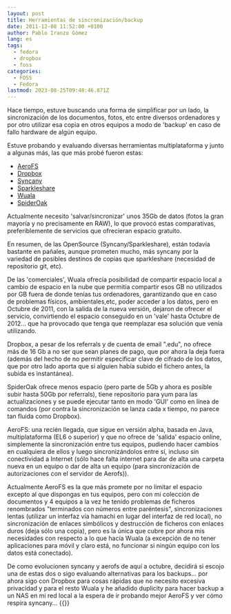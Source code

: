 ```yaml
---
layout: post
title: Herramientas de sincronización/backup
date: 2011-12-08 11:52:00 +0100
author: Pablo Iranzo Gómez
lang: es
tags:
  - fedora
  - dropbox
  - foss
categories:
  - FOSS
  - Fedora
lastmod: 2023-08-25T09:48:46.871Z
---
```


Hace tiempo, estuve buscando una forma de simplificar por un lado, la sincronización de los documentos, fotos, etc entre diversos ordenadores y por otro utilizar esa copia en otros equipos a modo de 'backup' en caso de fallo hardware de algún equipo.

Estuve probando y evaluando diversas herramientas multiplataforma y junto a algunas más, las que más probé fueron estas:

- [AeroFS](http://www.aerofs.com/)
- [Dropbox](http://db.tt/NV5zDvs)
- [Syncany](http://www.syncany.org/)
- [Sparkleshare](http://sparkleshare.org/)
- [Wuala](http://www.wuala.com/)
- [SpiderOak](https://spideroak.com/download/referral/dfba22f9764b55ab68427da014e9f0e5)

Actualmente necesito 'salvar/sincronizar' unos 35Gb de datos (fotos la gran mayoría y no precisamente en RAW), lo que provocó estas comparativas, preferiblemente de servicios que ofrecieran espacio gratuito.

En resumen, de las OpenSource (Syncany/Sparkleshare), están todavía bastante en pañales, aunque prometen mucho, más syncany por la variedad de posibles destinos de copias que sparkleshare (necesidad de repositorio git, etc).

De las 'comerciales', Wuala ofrecía posibilidad de compartir espacio local a cambio de espacio en la nube que permitía compartir esos GB no utilizados por GB fuera de donde tenías tus ordenadores, garantizando que en caso de problemas físicos, ambientales,etc, poder acceder a los datos, pero en Octubre de 2011, con la salida de la nueva versión, dejaron de ofrecer el servicio, convirtiendo el espacio conseguido en un 'vale' hasta Octubre de 2012... que ha provocado que tenga que reemplazar esa solución que venía utilizando.

Dropbox, a pesar de los referrals y de cuenta de email ".edu", no ofrece más de 16 Gb a no ser que sean planes de pago, que por ahora la deja fuera (además del hecho de no permitir especificar clave de cifrado de los datos, que por otro lado aporta que si alguien había subido el fichero antes, la subida es instantánea).

SpiderOak ofrece menos espacio (pero parte de 5Gb y ahora es posible subir hasta 50Gb por referrals), tiene repositorio para yum para las actualizaciones y se puede ejecutar tanto en modo 'GUI' como en línea de comandos (por contra la sincronización se lanza cada x tiempo, no parece tan fluida como Dropbox).

AeroFS: una recién llegada, que sigue en versión alpha, basada en Java, multiplataforma (EL6 o superior) y que no ofrece de 'salida' espacio online, simplemente la sincronización entre tus equipos, pudiendo hacer cambios en cualquiera de ellos y luego sincronizándolos entre sí, incluso sin conectividad a Internet (sólo hace falta internet para dar de alta una carpeta nueva en un equipo o dar de alta un equipo (para sincronización de autorizaciones con el servidor de Aerofs)).

Actualmente AeroFS es la que más promete por no limitar el espacio excepto al que dispongas en tus equipos, pero con mi colección de documentos y 4 equipos a la vez he tenido problemas de ficheros renombrados "terminados con números entre paréntesis", sincronizaciones lentas (utilizar un interfaz vía hamachi en lugar del interfaz de red local), no sincronización de enlaces simbólicos y destrucción de ficheros con enlaces duros (deja sólo una copia), pero es la única que cubre por ahora mis necesidades con respecto a lo que hacía Wuala (a excepción de no tener aplicaciones para móvil y claro está, no funcionar si ningún equipo con los datos está conectado).

De como evolucionen syncany y aerofs de aquí a octubre, decidirá si escojo una de estas dos o sigo evaluando alternativas para los backups... por ahora sigo con Dropbox para cosas rápidas que no necesito excesiva privacidad y para el resto Wuala y he añadido duplicity para hacer backup a un NAS en mi red local a la espera de ir probando mejor AeroFS y ver cómo respira syncany...
{{<disfruta>}}
